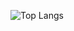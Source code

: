 ![Top Langs](https://github-readme-stats.vercel.app/api/top-langs/?username=kvther1ne&layout=donut)
